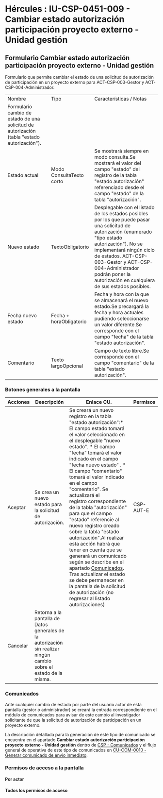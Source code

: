 # Hércules : IU\-CSP\-0451\-009 \- Cambiar estado autorización participación proyecto externo \- Unidad gestión



## Formulario Cambiar estado autorización participación proyecto externo \- Unidad gestión

Formulario que permite cambiar el estado de una solicitud de autorización de participación en un proyecto externo para ACT\-CSP\-003\-Gestor y ACT\-CSP\-004\-Administrador.



|  | | |
| --- | --- | --- |
| Nombre | Tipo | Características / Notas |
| Formulario cambio de estado de una solicitud de autorización (tabla "estado autorización"). | | |
| Estado actual | Modo ConsultaTexto corto | Se mostrará siempre en modo consulta.Se mostrará el valor del campo "estado" del registro de la tabla "estado autorización" referenciado desde el campo "estado" de la tabla "autorización". |
| Nuevo estado | TextoObligatorio | Desplegable con el listado de los estados posibles por los que puede pasar una solicitud de autorización (enumerado "tipo estado autorización"). No se implementará ningún ciclo de estados. ACT\-CSP\-003\-Gestor y ACT\-CSP\-004\-Administrador podrán poner la autorización en cualquiera de sus estados posibles. |
| Fecha nuevo estado | Fecha \+ horaObligatorio | Fecha y hora con la que se almacenará el nuevo estado.Se precargará la fecha y hora actuales pudiendo seleccionarse un valor diferente.Se corresponde con el campo "fecha" de la tabla "estado autorización". |
| Comentario | Texto largoOpcional | Campo de texto libre.Se corresponde con el campo "comentario" de la tabla "estado autorización". |

  


### Botones generales a la pantalla



| Acciones | Descripción | Enlace CU. | Permisos |
| --- | --- | --- | --- |
| Aceptar | Se crea un nuevo estado para la solicitud de autorización. | Se creará un nuevo registro en la tabla "estado autorización":* El campo estado tomará el valor seleccionado en el desplegable "nuevo estado". * El campo "fecha" tomará el valor indicado en el campo "fecha nuevo estado" . * El campo "comentario"  tomará el valor indicado en el campo "comentario".  Se actualizará el registro correspondiente de la tabla "autorización" para que el campo "estado" referencie al nuevo registro creado sobre la tabla "estado autorización".Al realizar esta acción habrá que tener en cuenta que se generará un comunicado según se describe en el apartado [Comunicados](#IUCSP0451009CambiarestadoautorizaciónparticipaciónproyectoexternoUnidadgestión-comunicados "#IUCSP0451009CambiarestadoautorizaciónparticipaciónproyectoexternoUnidadgestión-comunicados"). Tras actualizar el estado se debe permanecer en la pantalla de la solicitud de autorización (no regresar al listado autorizaciones) | CSP\-AUT\-E |
| Cancelar | Retorna a la pantalla de Datos generales de la autorización sin realizar ningún cambio sobre el estado de la misma. |  |  |

### Comunicados

Ante cualquier cambio de estado por parte del usuario actor de esta pantalla (gestor o administrador) se creará la entrada correspondiente en el módulo de comunicados para avisar de este cambio al investigador solicitante de que la solicitud de autorización de participación en un proyecto externo.

La descripción detallada para la generación de este tipo de comunicado se encuentra en el apartado **Cambiar estado autorización participación proyecto externo \- Unidad gestión** dentro de [CSP \- Comunicados](https://confluence.um.es/confluence/display/HERCULES/CSP+-+Comunicados "https://confluence.um.es/confluence/display/HERCULES/CSP+-+Comunicados") y el flujo general de operativa de este tipo de comunicados en [CU\-COM\-0010 \- Generar comunicado de envío inmediato](https://confluence.um.es/confluence/pages/viewpage.action?pageId=131860109 "https://confluence.um.es/confluence/pages/viewpage.action?pageId=131860109").

### Permisos de acceso a la pantalla

#### Por actor

#### Todos los permisos de acceso




